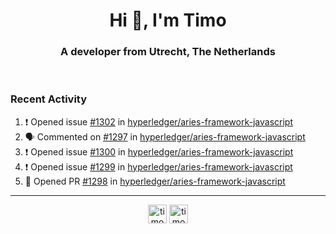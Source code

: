 <h1 align="center">Hi 👋, I'm Timo</h1>
<h3 align="center">A developer from Utrecht, The Netherlands</h3>
<br/>
<!-- https://github.com/rahuldkjain/github-profile-readme-generator --!>

<!--  <p align="left"><img src="https://github-readme-stats.vercel.app/api?username=timoglastra&show_icons=true&count_private=true&" alt="timoglastra" /></p> --!>

<!--
Github language stats
<p align="left"><img src="https://github-readme-stats.vercel.app/api/top-langs/?username=timoglastra&layout=compact" alt="timoglastra" /><p>
-->

<!-- Codestats language stats -->
<!-- <p align="left"><img src="https://codestats-readme.vercel.app/api/top-langs/?username=timoglastra&layout=compact&language_count=12" alt="timoglastra" /><p>    --!>
  
<h3>Recent Activity</h3>

<!--START_SECTION:activity-->
1. ❗️ Opened issue [#1302](https://github.com/hyperledger/aries-framework-javascript/issues/1302) in [hyperledger/aries-framework-javascript](https://github.com/hyperledger/aries-framework-javascript)
2. 🗣 Commented on [#1297](https://github.com/hyperledger/aries-framework-javascript/issues/1297) in [hyperledger/aries-framework-javascript](https://github.com/hyperledger/aries-framework-javascript)
3. ❗️ Opened issue [#1300](https://github.com/hyperledger/aries-framework-javascript/issues/1300) in [hyperledger/aries-framework-javascript](https://github.com/hyperledger/aries-framework-javascript)
4. ❗️ Opened issue [#1299](https://github.com/hyperledger/aries-framework-javascript/issues/1299) in [hyperledger/aries-framework-javascript](https://github.com/hyperledger/aries-framework-javascript)
5. 💪 Opened PR [#1298](https://github.com/hyperledger/aries-framework-javascript/pull/1298) in [hyperledger/aries-framework-javascript](https://github.com/hyperledger/aries-framework-javascript)
<!--END_SECTION:activity-->

---

<p align="center">
<a href="https://twitter.com/timoglastra" target="blank"><img align="center" src="https://cdn.jsdelivr.net/npm/simple-icons@3.0.1/icons/twitter.svg" alt="timoglastra" height="30" width="30" /></a>
<a href="https://linkedin.com/in/timoglastra" target="blank"><img align="center" src="https://cdn.jsdelivr.net/npm/simple-icons@3.0.1/icons/linkedin.svg" alt="timoglastra" height="30" width="30" /></a>
</p>



